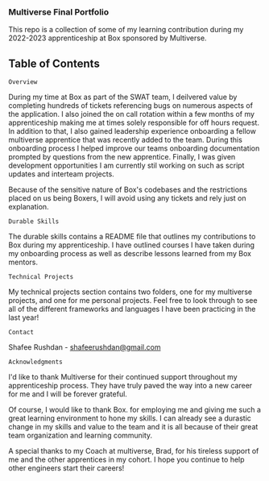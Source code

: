 ### Multiverse Final Portfolio

This repo is a collection of some of my learning contribution during my 2022-2023 apprenticeship at Box sponsored by Multiverse.

## Table of Contents

    Overview

During my time at Box as part of the SWAT team, I deilvered value by completing hundreds of tickets referencing bugs on numerous aspects of the application. I also joined the on call rotation within a few months of my apprenticeship making me at times solely responsible for off hours request. In addition to that, I also gained leadership experience onboarding a fellow multiverse apprentice that was recently added to the team. During this onboarding process I helped improve our teams onboarding documentation prompted by questions from the new apprentice. Finally, I was given development opportunities I am currently stil working on such as script updates and interteam projects.

Because of the sensitive nature of Box's codebases and the restrictions placed on us being Boxers, I will avoid using any tickets and rely just on explanation.


    Durable Skills

The durable skills contains a README file that outlines my contributions to Box during my apprenticeship. I have outlined courses I have taken during my onboarding process as well as describe lessons learned from my Box mentors.


    Technical Projects

My technical projects section contains two folders, one for my multiverse projects, and one for me personal projects. Feel free to look through to see all of the different frameworks and languages I have been practicing in the last year!



    Contact

Shafee Rushdan - shafeerushdan@gmail.com



    Acknowledgments

I'd like to thank Multiverse for their continued support throughout my apprenticeship process. They have truly paved the way into a new career for me and I will be forever grateful.

Of course, I would like to thank Box. for employing me and giving me such a great learning environment to hone my skills. I can already see a durastic change in my skills and value to the team and it is all because of their great team organization and learning community.

A special thanks to my Coach at multiverse, Brad, for his tireless support of me and the other apprentices in my cohort. I hope you continue to help other engineers start their careers!

